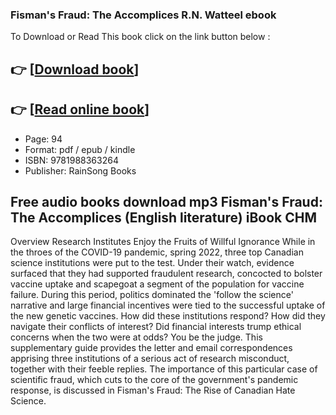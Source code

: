 ### Fisman's Fraud: The Accomplices R.N. Watteel ebook

To Download or Read This book click on the link button below :

## 👉  [**[Download book](http://get-pdfs.com/download.php?group=book&from=github.com&id=690617&lnk=1063 "Download book")**]

## 👉  [**[Read online book](http://get-pdfs.com/download.php?group=book&from=github.com&id=690617&lnk=1063 "Read online book")**]


* Page: 94
* Format: pdf / epub / kindle
* ISBN: 9781988363264
* Publisher: RainSong Books



## Free audio books download mp3 Fisman's Fraud: The Accomplices (English literature) iBook CHM


Overview
Research Institutes Enjoy the Fruits of Willful Ignorance While in the throes of the COVID-19 pandemic, spring 2022, three top Canadian science institutions were put to the test. Under their watch, evidence surfaced that they had supported fraudulent research, concocted to bolster vaccine uptake and scapegoat a segment of the population for vaccine failure. During this period, politics dominated the &#039;follow the science&#039; narrative and large financial incentives were tied to the successful uptake of the new genetic vaccines. How did these institutions respond? How did they navigate their conflicts of interest? Did financial interests trump ethical concerns when the two were at odds? You be the judge. This supplementary guide provides the letter and email correspondences apprising three institutions of a serious act of research misconduct, together with their feeble replies. The importance of this particular case of scientific fraud, which cuts to the core of the government&#039;s pandemic response, is discussed in Fisman&#039;s Fraud: The Rise of Canadian Hate Science.



